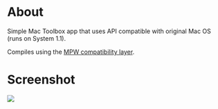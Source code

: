 About
=============

Simple Mac Toolbox app that uses API compatible with original Mac OS (runs on System 1.1).

Compiles using the [MPW compatibility layer](https://github.com/ksherlock/mpw).

Screenshot
=============

[![](https://lh4.googleusercontent.com/-hkuUAysqkHg/U4FuIfPuGTI/AAAAAAAABQ0/2OwJHAJphp8/w1252-h956-no/Screen+Shot+2014-05-25+at+03.13.34.jpg)](https://lh4.googleusercontent.com/-hkuUAysqkHg/U4FuIfPuGTI/AAAAAAAABQ0/2OwJHAJphp8/w1252-h956-no/Screen+Shot+2014-05-25+at+03.13.34.jpg)

